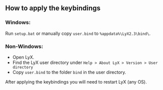 
## How to apply the keybindings
### Windows:
Run `setup.bat` or manually copy `user.bind` to `%appdata%\LyX2.3\bind\`.


### Non-Windows:

- Open LyX.
- Find the LyX user directory under `Help > About LyX > Version > User directory`
- Copy `user.bind` to the folder `bind` in the user directory.

After applying the keybindings you will need to restart LyX (any OS).
